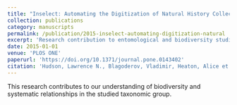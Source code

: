 ```yaml
---
title: "Inselect: Automating the Digitization of Natural History Collections"
collection: publications
category: manuscripts
permalink: /publication/2015-inselect-automating-digitization-natural
excerpt: 'Research contribution to entomological and biodiversity studies.'
date: 2015-01-01
venue: 'PLOS ONE'
paperurl: 'https://doi.org/10.1371/journal.pone.0143402'
citation: 'Hudson, Lawrence N., Blagoderov, Vladimir, Heaton, Alice et al (2015). &quot;Inselect: Automating the Digitization of Natural History Collections.&quot; <i>PLOS ONE</i> 10(11).'
---
```


This research contributes to our understanding of biodiversity and systematic relationships in the studied taxonomic group.
